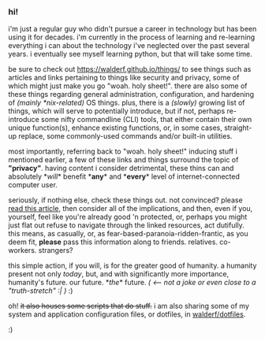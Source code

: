 ### hi!

i'm just a regular guy who didn't pursue a career in technology but has been using it for decades.  i'm currently in the process of learning and re-learning everything i can about the technology i've neglected over the past several years.  i eventually see myself learning python, but that will take some time. 

be sure to check out https://walderf.github.io/things/ to see things such as articles and links pertaining to things like security and privacy, some of which might just make you go "woah. holy sheet!".  there are also some of these things regarding general administration, configuration, and hardening of *(mainly \*nix-related)* OS things.  plus, there is a *(slowly)* growing list of things, which will serve to potentially introduce, but if not, perhaps re-introduce some nifty commandline (CLI) tools, that either contain their own unique function(s), enhance existing functions, or, in some cases, straight-up replace, some commonly-used commands and/or built-in utilities. 

most importantly, referring back to "woah. holy sheet!" inducing stuff i mentioned earlier, a few of these links and things surround the topic of **"privacy"**. having content i consider detrimental, these thins can and absolutely \*_will_\* benefit \*__any__\* and \*__every__\* level of internet-connected computer user. 

seriously, if nothing else, check these things out.  not convinced?  please [read this article](https://www.wired.com/story/big-data-may-not-know-your-name-but-it-knows-everything-else/), then consider all of the implications, and then, even if you, yourself, feel like you're already good 'n protected, or, perhaps you might just flat out refuse to navigate through the linked resources, act dutifully.  this means, as casually, or, as fear-based-paranoia-ridden-frantic, as you deem fit, **please** pass this information along to friends. relatives. co-workers. strangers?  

this simple action, if you will, is for the greater good of humanity.  a humanity present not only *today*, but, and with significantly more importance, humanity's future.  our future.  \*_the_\* future.   *( <-- not a joke or even close to a "truth-stretch" :| )*  :)    


oh!  ~~it also houses some scripts that do stuff.~~ i am also sharing some of my system and application configuration files, or dotfiles, in [walderf/dotfiles](https://github.com/walderf/dotfiles). 

:)
